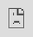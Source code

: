 ```yaml
---
title: Questionnaire
image: 
imageMeta:
  attribution:
  attributionLink:
featured: true
authors:
  - howl
date: Monday Jun 3 2018 17:55:01 GMT+0100 (IST)
tags:
  - getting-started
---
```

 <html> <head> <meta name="viewport" content="width=device-width, initial-scale=1.0, maximum-scale=1.0, user-scalable=0"> <title>Counter</title> <style type="text/css"> html{ margin: 0; height: 100%; overflow: hidden; } iframe{ position: absolute; left:0; right:0; bottom:0; top:0; border:0; } </style> </head> <body> <iframe id="typeform-full" width="100%" height="100%" frameborder="0" src="https://anthony424356.typeform.com/to/fWO6Uh"></iframe> <script type="text/javascript" src="https://embed.typeform.com/embed.js"></script> </body> </html>